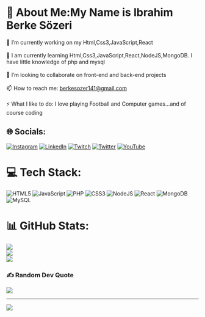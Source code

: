 # 💫 About Me:My Name is <b>Ibrahim Berke Sözeri</b>

🔭 I’m currently working on my Html,Css3,JavaScript,React<br><br>🌱 I am currently learning Html,Css3,JavaScript,React,NodeJS,MongoDB. I have little knowledge of php and mysql<br><br>👯 I’m looking to collaborate on front-end and back-end projects<br><br>📫 How to reach me: berkesozer141@gmail.com<br><br>⚡ What I like to do: I love playing Football and Computer games...and of course coding


## 🌐 Socials:
[![Instagram](https://img.shields.io/badge/Instagram-%23E4405F.svg?logo=Instagram&logoColor=white)](https://instagram.com/berke.sozerii) [![LinkedIn](https://img.shields.io/badge/LinkedIn-%230077B5.svg?logo=linkedin&logoColor=white)](https://linkedin.com/in/berke-sözeri-760194168) [![Twitch](https://img.shields.io/badge/Twitch-%239146FF.svg?logo=Twitch&logoColor=white)](https://twitch.tv/Berke__SZ) [![Twitter](https://img.shields.io/badge/Twitter-%231DA1F2.svg?logo=Twitter&logoColor=white)](https://twitter.com/berke__sz) [![YouTube](https://img.shields.io/badge/YouTube-%23FF0000.svg?logo=YouTube&logoColor=white)](https://youtube.com/@https://www.youtube.com/channel/UCJGYPcfcCatgFPnLLO9lZsA) 

# 💻 Tech Stack:
![HTML5](https://img.shields.io/badge/html5-%23E34F26.svg?style=for-the-badge&logo=html5&logoColor=white) ![JavaScript](https://img.shields.io/badge/javascript-%23323330.svg?style=for-the-badge&logo=javascript&logoColor=%23F7DF1E) ![PHP](https://img.shields.io/badge/php-%23777BB4.svg?style=for-the-badge&logo=php&logoColor=white) ![CSS3](https://img.shields.io/badge/css3-%231572B6.svg?style=for-the-badge&logo=css3&logoColor=white) ![NodeJS](https://img.shields.io/badge/node.js-6DA55F?style=for-the-badge&logo=node.js&logoColor=white) ![React](https://img.shields.io/badge/react-%2320232a.svg?style=for-the-badge&logo=react&logoColor=%2361DAFB) ![MongoDB](https://img.shields.io/badge/MongoDB-%234ea94b.svg?style=for-the-badge&logo=mongodb&logoColor=white) ![MySQL](https://img.shields.io/badge/mysql-%2300f.svg?style=for-the-badge&logo=mysql&logoColor=white)
# 📊 GitHub Stats:
![](https://github-readme-stats.vercel.app/api?username=Berkesz&hide_border=false&include_all_commits=true&count_private=false)<br/>
![](https://github-readme-streak-stats.herokuapp.com/?user=Berkesz&hide_border=false)<br/>
![](https://github-readme-stats.vercel.app/api/top-langs/?username=BerkeSZ)

### ✍️ Random Dev Quote
![](https://quotes-github-readme.vercel.app/api?type=horizontal&theme=tokyonight)

---
[![](https://visitcount.itsvg.in/api?id=Berkesz&icon=0&color=0)](https://visitcount.itsvg.in)

<!-- Proudly created with GPRM ( https://gprm.itsvg.in ) -->
